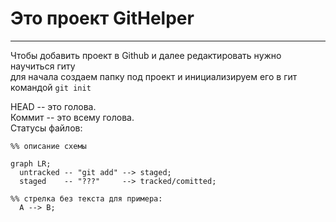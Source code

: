 # Это проект GitHelper

---

Чтобы добавить проект в Github и далее редактировать нужно научиться гиту <br>
для начала создаем папку под проект и инициализируем его в гит командой `git init` <br>

HEAD -- это голова.<br>
Коммит -- это всему голова.<br>
Статусы файлов:

```mermaid
%% описание схемы
```

```mermaid
graph LR;
  untracked -- "git add" --> staged;
  staged    -- "???"     --> tracked/comitted;

%% стрелка без текста для примера:
  A --> B;
```
